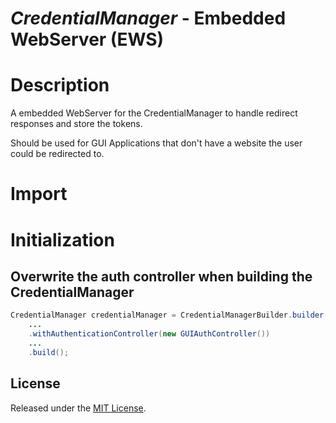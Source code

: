 # *CredentialManager* - Embedded WebServer (EWS)

# Description

A embedded WebServer for the CredentialManager to handle redirect responses and store the tokens.

Should be used for GUI Applications that don't have a website the user could be redirected to.

# Import

# Initialization

## Overwrite the auth controller when building the CredentialManager

```java
CredentialManager credentialManager = CredentialManagerBuilder.builder()
    ...
    .withAuthenticationController(new GUIAuthController())
    ...
    .build();
```

## License

Released under the [MIT License](./LICENSE).
